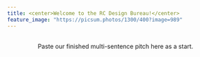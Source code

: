 ```yaml
---
title: <center>Welcome to the RC Design Bureau!</center>
feature_image: "https://picsum.photos/1300/400?image=989"
---
```


<br>

<center> Paste our finished multi-sentence pitch here as a start. </center>